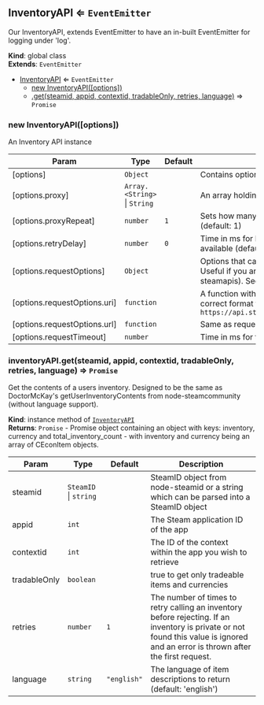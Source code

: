 <a name="InventoryAPI"></a>

## InventoryAPI ⇐ <code>EventEmitter</code>
Our InventoryAPI, extends EventEmitter to have an in-built EventEmitter for logging under 'log'.

**Kind**: global class  
**Extends**: <code>EventEmitter</code>  

* [InventoryAPI](#InventoryAPI) ⇐ <code>EventEmitter</code>
    * [new InventoryAPI([options])](#new_InventoryAPI_new)
    * [.get(steamid, appid, contextid, tradableOnly, retries, language)](#InventoryAPI+get) ⇒ <code>Promise</code>

<a name="new_InventoryAPI_new"></a>

### new InventoryAPI([options])
An Inventory API instance


| Param | Type | Default | Description |
| --- | --- | --- | --- |
| [options] | <code>Object</code> |  | Contains optional settings for the inventory API |
| [options.proxy] | <code>Array.&lt;String&gt;</code> \| <code>String</code> |  | An array holding a list of proxies, each will be cycled based on proxyRepeat |
| [options.proxyRepeat] | <code>number</code> | <code>1</code> | Sets how many times a proxy will be used for a request before being cycled (default: 1) |
| [options.retryDelay] | <code>number</code> | <code>0</code> | Time in ms for how long we should wait before retrying a request if retries are available (default: 0) |
| [options.requestOptions] | <code>Object</code> |  | Options that can override the default settings for any inventory HTTP request. Useful if you are using another endpoint to fetch inventories (such as steamapis). See doc for the request module on what options can be parsed in |
| [options.requestOptions.uri] | <code>function</code> |  | A function with parameters (steamid, appid, contextid) which should return the correct format for the uri. e.g. (steamid, appid, contextid) => `https://api.steamapis.com/steam/inventory/${steamid}/${appid}/${contextid}` |
| [options.requestOptions.url] | <code>function</code> |  | Same as requestOptions.uri |
| [options.requestTimeout] | <code>number</code> |  | Time in ms for the timeout of any request (default: 9000) |

<a name="InventoryAPI+get"></a>

### inventoryAPI.get(steamid, appid, contextid, tradableOnly, retries, language) ⇒ <code>Promise</code>
Get the contents of a users inventory. Designed to be the same as DoctorMcKay's getUserInventoryContents from node-steamcommunity (without language support).

**Kind**: instance method of [<code>InventoryAPI</code>](#InventoryAPI)  
**Returns**: <code>Promise</code> - Promise object containing an object with keys: inventory, currency and total_inventory_count - with inventory and currency being an array of CEconItem objects.  

| Param | Type | Default | Description |
| --- | --- | --- | --- |
| steamid | <code>SteamID</code> \| <code>string</code> |  | SteamID object from node-steamid or a string which can be parsed into a SteamID object |
| appid | <code>int</code> |  | The Steam application ID of the app |
| contextid | <code>int</code> |  | The ID of the context within the app you wish to retrieve |
| tradableOnly | <code>boolean</code> |  | true to get only tradeable items and currencies |
| retries | <code>number</code> | <code>1</code> | The number of times to retry calling an inventory before rejecting. If an inventory is private or not found this value is ignored and an error is thrown after the first request. |
| language | <code>string</code> | <code>&quot;english&quot;</code> | The language of item descriptions to return (default: 'english') |

